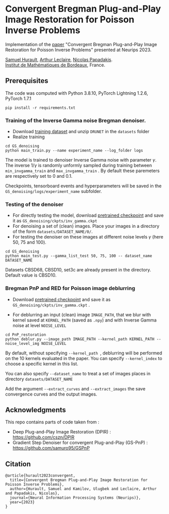 # Convergent Bregman Plug-and-Play Image Restoration for Poisson Inverse Problems

Implementation of the [paper](https://arxiv.org/pdf/2306.03466.pdf) "Convergent Bregman Plug-and-Play Image Restoration for Poisson Inverse Problems" presented at Neurips 2023. 

[Samuel Hurault]([https://www.math.u-bordeaux.fr/~shurault/](https://samuelhurault.netlify.app/)), [Arthur Leclaire](https://www.math.u-bordeaux.fr/~aleclaire/), [Nicolas Papadakis](https://www.math.u-bordeaux.fr/~npapadak/). \
[Institut de Mathématiques de Bordeaux](https://www.math.u-bordeaux.fr/imb/spip.php), France.


## Prerequisites


The code was computed with Python 3.8.10, PyTorch Lightning 1.2.6, PyTorch 1.7.1

```
pip install -r requirements.txt
```

### Training of the Inverse Gamma noise Bregman denoiser.

- Download [training dataset](https://plmbox.math.cnrs.fr/f/4f56db2f0f7d49a88663/?dl=1) and unzip ```DRUNET``` in the ```datasets``` folder
- Realize training
```
cd GS_denoising
python main_train.py --name experiment_name --log_folder logs
```
The model is trained to denoiser Inverse Gamma noise with parameter $\gamma$. The inverse $1 / \gamma$ is randomly unformly sampled during training between ```min_invgamma_train``` and ```max_invgamma_train``` . By default these paremeters are respectively set to $0$ and $0.1$.

Checkpoints, tensorboard events and hyperparameters will be saved in the ```GS_denoising/logs/experiment_name``` subfolder. 

### Testing of the denoiser

- For directly testing the model, download  [pretrained checkpoint](https://plmbox.math.cnrs.fr/f/c5574b42bdc146d08844/?dl=1) and save it as ```GS_denoising/ckpts/inv_gamma.ckpt```
- For denoising a set of (clean) images. Place your images in a directory of the form ```datasets/DATASET_NAME/0/```. 
- For testing the denoiser on these images at different noise levels $\gamma$ (here $50$, $75$ and $100$).
```
cd GS_denoising
python main_test.py --gamma_list_test 50, 75, 100 -- dataset_name DATASET_NAME
```
Datasets CBSD68, CBSD10, set3c are already present in the directory. Default value is CBSD10. 


### Bregman PnP and RED for Poisson image deblurring 

- Download  [pretrained checkpoint](https://plmbox.math.cnrs.fr/f/c5574b42bdc146d08844/?dl=1) and save it as ```GS_denoising/ckpts/inv_gamma.ckpt``` .

- For deblurring an input (clean) image ```IMAGE_PATH```, that we blur with kernel saved at ```KERNEL_PATH``` (saved as ```.npy```) and with Inverse Gamma noise at level ```NOISE_LEVEL``` 
```
cd PnP_restoration
python deblur.py --image_path IMAGE_PATH --kernel_path KERNEL_PATH --noise_level_img NOISE_LEVEL
```

By default, without specifying ```--kernel_path ```, deblurring will be performed on the 10 kernels evaluated in the paper. You can specify  ```--kernel_index``` to choose a specific kernel in this list. 

You can also specify ```--dataset_name``` to treat a set of images places in directory ```datasets/DATASET_NAME``` 

Add the argument ```--extract_curves``` and ```--extract_images``` the save convergence curves and the output images.






## Acknowledgments

This repo contains parts of code taken from : 
- Deep Plug-and-Play Image Restoration (DPIR) : https://github.com/cszn/DPIR 
- Gradient Step Denoiser for convergent Plug-and-Play (GS-PnP) : https://github.com/samuro95/GSPnP

## Citation 
```
@article{hurault2023convergent,
  title={Convergent Bregman Plug-and-Play Image Restoration for Poisson Inverse Problems},
  author={Hurault, Samuel and Kamilov, Ulugbek and Leclaire, Arthur and Papadakis, Nicolas},
  journal={Neural Information Processing Systems (Neurips)},
  year={2023}
}

```
